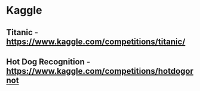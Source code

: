 # Kaggle

## Titanic - https://www.kaggle.com/competitions/titanic/
## Hot Dog Recognition - https://www.kaggle.com/competitions/hotdogornot
